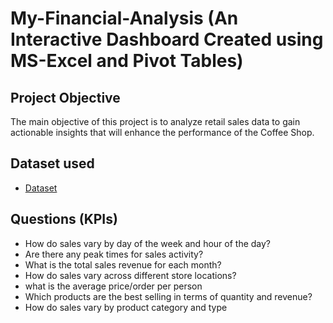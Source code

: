 # My-Financial-Analysis (An Interactive Dashboard Created using MS-Excel and Pivot Tables)
## Project Objective
The main objective of this project is to analyze retail sales data to gain actionable insights that will enhance the performance of the Coffee Shop.
## Dataset used
- <a href="https://github.com/Balakrishna-Jurollu/Coffee-Shop-Sales/blob/main/Coffee%20Shop%20Sales%20Data%20Set.xlsx">Dataset</a>
## Questions (KPIs)
- How do sales vary by day of the week and hour of the day?
- Are there any peak times for sales activity?
- What is the total sales revenue for each month?
- How do sales vary across different store locations?
- what is the average price/order per person
- Which products are the best selling in terms of quantity and revenue?
- How do sales vary by product category and type

